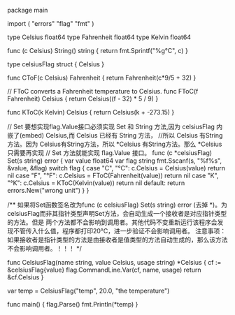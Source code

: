 package main

import (
	"errors"
	"flag"
	"fmt"
)

type Celsius float64
type Fahrenheit float64
type Kelvin float64

func (c Celsius) String() string {
	return fmt.Sprintf("%g°C", c)
}

type celsiusFlag struct {
	Celsius
}

func CToF(c Celsius) Fahrenheit { return Fahrenheit(c*9/5 + 32) }

// FToC converts a Fahrenheit temperature to Celsius.
func FToC(f Fahrenheit) Celsius { return Celsius((f - 32) * 5 / 9) }

func KToC(k Kelvin) Celsius { return Celsius(k + -273.15) }

// Set 要想实现flag.Value接口必须实现 Set 和 String 方法,因为 celsiusFlag 内嵌了(embed) Celsius,而 Celsius 已经有 String 方法，
//所以 Celsius 有String方法。因为 Celsius有String方法，所以 *Celsius 有String方法。那么 *Celsius只需要再实现
// Set 方法就能实现 flag.Value 接口。
func (c *celsiusFlag) Set(s string) error {
	var value float64
	var flag string
	fmt.Sscanf(s, "%f%s", &value, &flag)
	switch flag {
	case "C", "°C":
		c.Celsius = Celsius(value)
		return nil
	case "F", "°F":
		c.Celsius = FToC(Fahrenheit(value))
		return nil
	case "K", "°K":
		c.Celsius = KToC(Kelvin(value))
		return nil
	default:
		return errors.New("wrong unit")
	}
}

/**
如果将Set函数签名改为func (c celsiusFlag) Set(s string) error (去掉 *)。为celsiusFlag而非其指针类型声明Set方法，会自动生成一个接收者是对应指针类型的方法。但是
两个方法都不会影响到调用者。其他代码不变重新运行该程序会发现不管传入什么值，程序都打印20°C，进一步验证不会影响调用者。
注意事项：
如果接收者是指针类型的方法是由接收者是值类型的方法自动生成的，那么该方法不会影响调用者。！！！
*/

func CelsiusFlag(name string, value Celsius, usage string) *Celsius {
	cf := &celsiusFlag{value}
	flag.CommandLine.Var(cf, name, usage)
	return &cf.Celsius
}

var temp = CelsiusFlag("temp", 20.0, "the temperature")

func main() {
	flag.Parse()
	fmt.Println(*temp)
}

